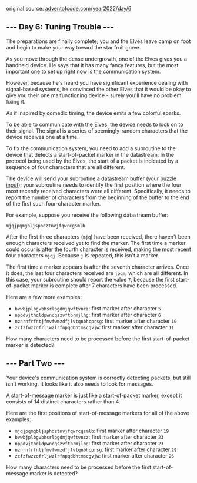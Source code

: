 original source: [adventofcode.com/year2022/day/6](https://adventofcode.com/2022/day/6)

## --- Day 6: Tuning Trouble ---

The preparations are finally complete; you and the Elves leave camp on foot and begin to make your way toward the star 
fruit grove.

As you move through the dense undergrowth, one of the Elves gives you a handheld device. He says that it has many fancy 
features, but the most important one to set up right now is the communication system.

However, because he's heard you have significant experience dealing with signal-based systems, he convinced the other 
Elves that it would be okay to give you their one malfunctioning device - surely you'll have no problem fixing it.

As if inspired by comedic timing, the device emits a few colorful sparks.

To be able to communicate with the Elves, the device needs to lock on to their signal. The signal is a series of 
seemingly-random characters that the device receives one at a time.

To fix the communication system, you need to add a subroutine to the device that detects a start-of-packet marker in the 
datastream. In the protocol being used by the Elves, the start of a packet is indicated by a sequence of four characters 
that are all different.

The device will send your subroutine a datastream buffer (your puzzle 
[input](https://github.com/Kidchai/AdventOfCode/blob/main/src/year2022/Day06/input.txt)); your subroutine needs to 
identify the first position where the four most recently received characters were all different. Specifically, it needs 
to report the number of characters from the beginning of the buffer to the end of the first such four-character marker.

For example, suppose you receive the following datastream buffer:

`mjqjpqmgbljsphdztnvjfqwrcgsmlb`

After the first three characters (`mjq`) have been received, there haven't been enough characters received yet to find 
the marker. The first time a marker could occur is after the fourth character is received, making the most recent four 
characters `mjqj`. Because `j` is repeated, this isn't a marker.

The first time a marker appears is after the seventh character arrives. Once it does, the last four characters received 
are `jpqm`, which are all different. In this case, your subroutine should report the value `7`, because the first 
start-of-packet marker is complete after 7 characters have been processed.

Here are a few more examples:

- `bvwbjplbgvbhsrlpgdmjqwftvncz`: first marker after character `5`
- `nppdvjthqldpwncqszvftbrmjlhg`: first marker after character `6`
- `nznrnfrfntjfmvfwmzdfjlvtqnbhcprsg`: first marker after character `10`
- `zcfzfwzzqfrljwzlrfnpqdbhtmscgvjw`: first marker after character `11`

How many characters need to be processed before the first start-of-packet marker is detected?

## --- Part Two ---

Your device's communication system is correctly detecting packets, but still isn't working. It looks like it also needs 
to look for messages.

A start-of-message marker is just like a start-of-packet marker, except it consists of 14 distinct characters rather than 4.

Here are the first positions of start-of-message markers for all of the above examples:

- `mjqjpqmgbljsphdztnvjfqwrcgsmlb`: first marker after character `19`
- `bvwbjplbgvbhsrlpgdmjqwftvncz`: first marker after character `23`
- `nppdvjthqldpwncqszvftbrmjlhg`: first marker after character `23`
- `nznrnfrfntjfmvfwmzdfjlvtqnbhcprsg`: first marker after character `29`
- `zcfzfwzzqfrljwzlrfnpqdbhtmscgvjw`: first marker after character `26`

How many characters need to be processed before the first start-of-message marker is detected?